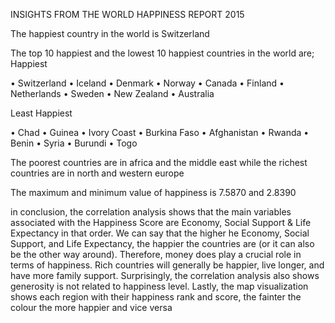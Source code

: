 
INSIGHTS FROM THE WORLD HAPPINESS REPORT 2015

The happiest country in the world is Switzerland

The top 10 happiest and the lowest 10 happiest countries in the world are;
Happiest

•	Switzerland
•	Iceland
•	Denmark
•	Norway
•	Canada
•	Finland
•	Netherlands
•	Sweden
•	New Zealand
•	Australia

Least  Happiest

•	Chad
•	Guinea
•	Ivory Coast
•	Burkina Faso
•	Afghanistan
•	Rwanda
•	Benin
•	Syria
•	Burundi
•	Togo

The poorest countries are in africa and the middle east while the richest countries are in north and western europe


The maximum and minimum value of happiness is 7.5870 and 2.8390

 in conclusion, the correlation analysis shows that the main variables associated with the Happiness Score are Economy, Social Support & Life Expectancy in that order. We can say that the higher he Economy, Social Support, and Life Expectancy, the happier the countries are (or it can also be the other way around). Therefore, money does play a crucial role in terms of happiness. Rich countries will generally be happier, live longer, and have more family support. Surprisingly, the correlation analysis also shows generosity is not related to happiness level. Lastly, the map visualization shows each region with their happiness rank and score, the fainter the colour the more happier and vice versa 




